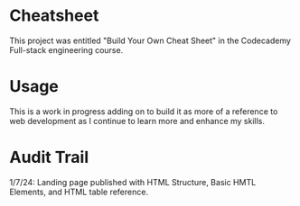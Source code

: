 # Cheatsheet
This project was entitled "Build Your Own Cheat Sheet" in the Codecademy Full-stack engineering course. 
# Usage
This is a work in progress adding on to build it as more of a reference to web development as I continue to learn more and enhance my skills.
# Audit Trail
1/7/24: Landing page published with HTML Structure, Basic HMTL Elements, and HTML table reference. 

